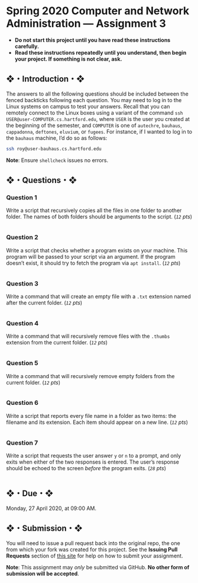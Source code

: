 # Spring 2020 Computer and Network Administration — Assignment 3

* **Do not start this project until you have read these instructions carefully.**  
* **Read these instructions repeatedly until you understand, then begin your project. If something is not clear, ask.**  

## ❖・Introduction・❖
The answers to all the following questions should be included between the fenced backticks following each question. You may need to log in to the Linux systems on campus to test your answers. Recall that you can remotely connect to the Linux boxes using a variant of the command `ssh USER@user-COMPUTER.cs.hartford.edu`, where `USER` is the user you created at the beginning of the semester, and `COMPUTER` is one of `autechre`, `bauhaus`, `cappadonna`, `deftones`, `eluvium`, or `fugees`. For instance, if I wanted to log in to the `bauhaus` machine, I’d do so as follows:

```bash
ssh roy@user-bauhaus.cs.hartford.edu
```

**Note**: Ensure `shellcheck` issues no errors.

## ❖・Questions・❖

### Question 1
Write a script that recursively copies all the files in one folder to another folder. The names of both folders should be arguments to the script. (_`12` pts_)

```bash
```

### Question 2
Write a script that checks whether a program exists on your machine. This program will be passed to your script via an argument. If the program doesn’t exist, it should try to fetch the program via `apt install`. (_`12` pts_)

```bash
```

### Question 3
Write a command that will create an empty file with a `.txt` extension named after the current folder. (_`12` pts_)

```bash
```

### Question 4
Write a command that will recursively remove files with the `.thumbs` extension from the current folder. (_`12` pts_)

```bash
```

### Question 5
Write a command that will recursively remove empty folders from the current folder. (_`12` pts_)

```bash
```

### Question 6
Write a script that reports every file name in a folder as two items: the filename and its extension. Each item should appear on a new line. (_`12` pts_)

```bash
```

### Question 7
Write a script that requests the user answer `y` or `n` to a prompt, and only exits when either of the two responses is entered. The user’s response should be echoed to the screen _before_ the program exits. (_`28` pts_)

```bash
```

## ❖・Due・❖
Monday, 27 April 2020, at 09:00 AM.

## ❖・Submission・❖
You will need to issue a pull request back into the original repo, the one from which your fork was created for this project. See the **Issuing Pull Requests** section of [this site](http://code-warrior.github.io/tutorials/git/github/index.html) for help on how to submit your assignment.

**Note**: This assignment may *only* be submitted via GitHub. **No other form of submission will be accepted**.
